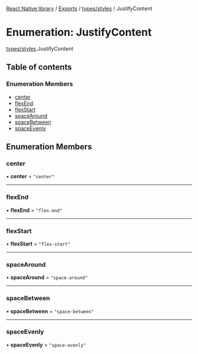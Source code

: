[React Native library](../index.md) / [Exports](../modules.md) / [types/styles](../modules/types_styles.md) / JustifyContent

# Enumeration: JustifyContent

[types/styles](../modules/types_styles.md).JustifyContent

## Table of contents

### Enumeration Members

- [center](types_styles.JustifyContent.md#center)
- [flexEnd](types_styles.JustifyContent.md#flexend)
- [flexStart](types_styles.JustifyContent.md#flexstart)
- [spaceAround](types_styles.JustifyContent.md#spacearound)
- [spaceBetween](types_styles.JustifyContent.md#spacebetween)
- [spaceEvenly](types_styles.JustifyContent.md#spaceevenly)

## Enumeration Members

### center

• **center** = ``"center"``

___

### flexEnd

• **flexEnd** = ``"flex-end"``

___

### flexStart

• **flexStart** = ``"flex-start"``

___

### spaceAround

• **spaceAround** = ``"space-around"``

___

### spaceBetween

• **spaceBetween** = ``"space-between"``

___

### spaceEvenly

• **spaceEvenly** = ``"space-evenly"``
